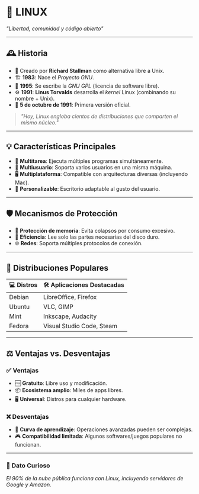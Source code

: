 # 🐧 **LINUX**  
*"Libertad, comunidad y código abierto"*  

---

## 🕰️ **Historia**  
- 🧔 Creado por **Richard Stallman** como alternativa libre a Unix.  
- 🏗️ **1983**: Nace el *Proyecto GNU*.  
- 📜 **1995**: Se escribe la *GNU GPL* (licencia de software libre).  
- ⚙️ **1991**: **Linus Torvalds** desarrolla el *kernel* Linux (combinando su nombre + Unix).  
- 🚀 **5 de octubre de 1991**: Primera versión oficial.  

> *"Hoy, Linux engloba cientos de distribuciones que comparten el mismo núcleo."*  

---

## 💡 **Características Principales**  
- 🔄 **Multitarea**: Ejecuta múltiples programas simultáneamente.  
- 👥 **Multiusuario**: Soporta varios usuarios en una misma máquina.  
- 🖥️ **Multiplataforma**: Compatible con arquitecturas diversas (incluyendo Mac).  
- 🎨 **Personalizable**: Escritorio adaptable al gusto del usuario.  

---

## 🛡️ **Mecanismos de Protección**  
- 🛑 **Protección de memoria**: Evita colapsos por consumo excesivo.  
- 💾 **Eficiencia**: Lee solo las partes necesarias del disco duro.  
- 🌐 **Redes**: Soporta múltiples protocolos de conexión.  

---

## 🎯 **Distribuciones Populares**  
| 💻 **Distros**       | 🛠️ **Aplicaciones Destacadas**       |  
|----------------------|-----------------------------------|  
| Debian               | LibreOffice, Firefox             |  
| Ubuntu               | VLC, GIMP                        |  
| Mint                 | Inkscape, Audacity               |  
| Fedora               | Visual Studio Code, Steam        |  

---

## ⚖️ **Ventajas vs. Desventajas**  

### ✅ **Ventajas**  
- 🆓 **Gratuito**: Libre uso y modificación.  
- 📦 **Ecosistema amplio**: Miles de apps libres.  
- 🖥️ **Universal**: Distros para cualquier hardware.  

### ❌ **Desventajas**  
- 🧠 **Curva de aprendizaje**: Operaciones avanzadas pueden ser complejas.  
- 🎮 **Compatibilidad limitada**: Algunos softwares/juegos populares no funcionan.  

---

### 🌟 **Dato Curioso**  
*El 90% de la nube pública funciona con Linux, incluyendo servidores de Google y Amazon.*  
